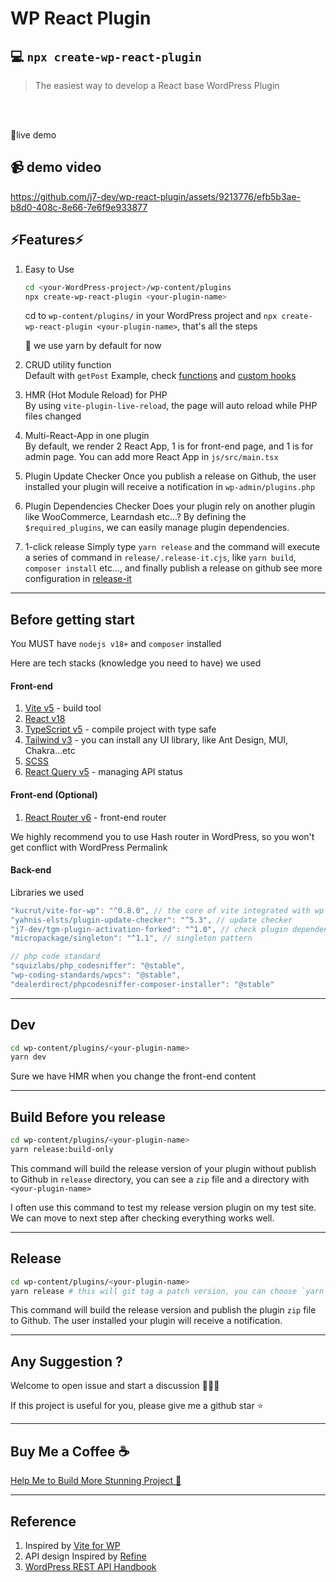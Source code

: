 # WP React Plugin

## 💻 `npx create-wp-react-plugin`

> The easiest way to develop a React base WordPress Plugin

<br><br>

🚧live demo


## 📹 demo video
https://github.com/j7-dev/wp-react-plugin/assets/9213776/efb5b3ae-b8d0-408c-8e66-7e6f9e933877



## ⚡Features⚡

1. Easy to Use<br>

    ```bash
    cd <your-WordPress-project>/wp-content/plugins
    npx create-wp-react-plugin <your-plugin-name>
    ```

   cd to `wp-content/plugins/` in your WordPress project
   and `npx create-wp-react-plugin <your-plugin-name>`, that's all the steps

	 🚩 we use yarn by default for now

2. CRUD utility function<br>
   Default with `getPost` Example, check [functions](https://github.com/j7-dev/wp-react-plugin/tree/master/js/src/api/resources) and [custom hooks](https://github.com/j7-dev/wp-react-plugin/tree/master/js/src/hooks)

3. HMR (Hot Module Reload) for PHP<br>
	By using `vite-plugin-live-reload`,  the page will auto reload while PHP files changed

4. Multi-React-App in one plugin<br>
	By default, we render 2 React App, 1 is for front-end page, and 1 is for admin page. You can add more React App in `js/src/main.tsx`

5. Plugin Update Checker
	Once you publish a release on Github, the user installed your plugin will receive a notification in `wp-admin/plugins.php`

6. Plugin Dependencies Checker
	Does your plugin rely on another plugin like WooCommerce, Learndash etc...?
	By defining the `$required_plugins`, we can easily manage plugin dependencies.

7. 1-click release
	Simply type `yarn release` and the command will execute a series of command in `release/.release-it.cjs`, like `yarn build`, `composer install` etc..., and finally publish a release on github
	see more configuration in [release-it](https://www.npmjs.com/package/release-it)

---

## Before getting start

You MUST have `nodejs v18+` and `composer` installed

Here are tech stacks (knowledge you need to have) we used

#### Front-end

1. [Vite v5](https://vitejs.dev/) - build tool
2. [React v18](https://beta.reactjs.org/)
3. [TypeScript v5](https://www.typescriptlang.org/docs/) - compile project with type safe
4. [Tailwind v3](https://tailwindcss.com/) - you can install any UI library, like Ant Design, MUI, Chakra...etc
5. [SCSS](https://sass-lang.com/documentation/syntax)
6. [React Query v5]([https://tanstack.com/query/v4](https://tanstack.com/query/latest/docs/framework/react/overview)) - managing API status

#### Front-end (Optional)

1. [React Router v6](https://reactrouter.com/en/main) - front-end router

We highly recommend you to use Hash router in WordPress, so you won't get conflict with WordPress Permalink


#### Back-end

Libraries we used

```js
"kucrut/vite-for-wp": "^0.8.0", // the core of vite integrated with wp
"yahnis-elsts/plugin-update-checker": "^5.3", // update checker
"j7-dev/tgm-plugin-activation-forked": "^1.0", // check plugin dependency, forked from TGMPA
"micropackage/singleton": "^1.1", // singleton pattern

// php code standard
"squizlabs/php_codesniffer": "@stable",
"wp-coding-standards/wpcs": "@stable",
"dealerdirect/phpcodesniffer-composer-installer": "@stable"
```

---

## Dev

```bash
cd wp-content/plugins/<your-plugin-name>
yarn dev
```

Sure we have HMR when you change the front-end content

---

## Build Before you release

```bash
cd wp-content/plugins/<your-plugin-name>
yarn release:build-only
```

This command will build the release version of your plugin without publish to Github in `release` directory, you can see a `zip` file and a directory with `<your-plugin-name>`

I often use this command to test my release version plugin on my test site.
We can move to next step after checking everything works well.

---

## Release

```bash
cd wp-content/plugins/<your-plugin-name>
yarn release # this will git tag a patch version, you can choose `yarn release:minor` or `yarn release:major`
```

This command will build the release version and publish the plugin `zip` file to Github.
The user installed your plugin will receive a notification.

---

## Any Suggestion ?

Welcome to open issue and start a discussion 🎉🎉🎉

If this project is useful for you, please give me a github star ⭐

---

## Buy Me a Coffee ☕

[Help Me to Build More Stunning Project 🤟](https://api.payuni.com.tw/api/period/U00521125/DxZBpmEGzO)


---

## Reference

1. Inspired by [Vite for WP](https://github.com/kucrut/vite-for-wp)
2. API design Inspired by [Refine](https://refine.dev/)
3. [WordPress REST API Handbook](https://developer.wordpress.org/rest-api/reference/)
